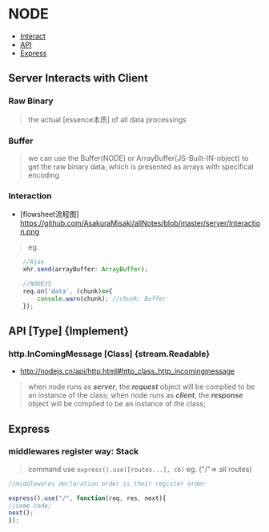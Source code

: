 # NODE

* [Interact](#Server-Interacts-with-Client)
* [API](#API-[Type]-{Implement})
* [Express](#Express)

## Server Interacts with Client

### Raw Binary

> the actual [essence本质] of all data processings

### Buffer

> we can use the Buffer(NODE) or ArrayBuffer(JS-Built-IN-object) to get the raw binary data, which is presented as arrays with specifical encoding

### Interaction

* [flowsheet流程图] <https://github.com/AsakuraMisaki/allNotes/blob/master/server/Interaction.png>

> eg.

```ts
    //Ajax
    xhr.send(arrayBuffer: ArrayBuffer);

    //NODEJS
    req.on('data', (chunk)=>{
        console.warn(chunk); //chunk: Buffer
    });
```

## API [Type] {Implement}

### http.InComingMessage [Class] {stream.Readable}

* <http://nodejs.cn/api/http.html#http_class_http_incomingmessage>

> when node runs as ***server***, the ***request*** object will be complied to be an instance of the class;
> when node runs as ***client***, the ***response*** object will be complied to be an instance of the class;

## Express

### middlewares register way: Stack

> command use `express().use([routes...], cb)`
> eg. ("/"=> all routes)

```js
//middlewares declaration order is their register order

express().use("/", function(req, res, next){
//some code;
next();
});

```